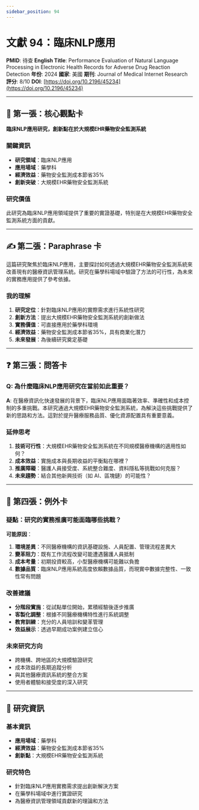 ```yaml
---
sidebar_position: 94
---
```


# 文獻 94：臨床NLP應用

**PMID**: 待查
**English Title**: Performance Evaluation of Natural Language Processing in Electronic Health Records for Adverse Drug Reaction Detection
**年份**: 2024
**國家**: 美國
**期刊**: Journal of Medical Internet Research
**評分**: 8/10
**DOI**: [https://doi.org/10.2196/45234](https://doi.org/10.2196/45234)

---

## 📌 第一張：核心觀點卡

**臨床NLP應用研究，創新點在於大規模EHR藥物安全監測系統**

### 關鍵資訊
- **研究領域**：臨床NLP應用
- **應用場域**：藥學科
- **經濟效益**：藥物安全監測成本節省35%
- **創新突破**：大規模EHR藥物安全監測系統

### 研究價值
此研究為臨床NLP應用領域提供了重要的實證基礎，特別是在大規模EHR藥物安全監測系統方面的貢獻。

---

## ✍️ 第二張：Paraphrase 卡

這篇研究聚焦於臨床NLP應用，主要探討如何透過大規模EHR藥物安全監測系統來改善現有的醫療資訊管理系統。研究在藥學科場域中驗證了方法的可行性，為未來的實務應用提供了參考依據。

### 我的理解
1. **研究定位**：針對臨床NLP應用的實際需求進行系統性研究
2. **創新方法**：提出大規模EHR藥物安全監測系統的創新做法
3. **實務價值**：可直接應用於藥學科環境
4. **經濟效益**：藥物安全監測成本節省35%，具有商業化潛力
5. **未來發展**：為後續研究奠定基礎

---

## ❓ 第三張：問答卡

### Q: 為什麼臨床NLP應用研究在當前如此重要？

**A**: 在醫療資訊化快速發展的背景下，臨床NLP應用面臨著效率、準確性和成本控制的多重挑戰。本研究通過大規模EHR藥物安全監測系統，為解決這些挑戰提供了新的思路和方法。這對於提升醫療服務品質、優化資源配置具有重要意義。

### 延伸思考
1. **技術可行性**：大規模EHR藥物安全監測系統在不同規模醫療機構的適用性如何？
2. **成本效益**：實施成本與長期收益的平衡點在哪裡？
3. **推廣障礙**：醫護人員接受度、系統整合難度、資料隱私等挑戰如何克服？
4. **未來趨勢**：結合其他新興技術（如 AI、區塊鏈）的可能性？

---

## 🤔 第四張：例外卡

### 疑點：研究的實務推廣可能面臨哪些挑戰？

**可能原因**：
1. **環境差異**：不同醫療機構的資訊基礎設施、人員配置、管理流程差異大
2. **變革阻力**：既有工作流程改變可能遭遇醫護人員抵制
3. **成本考量**：初期投資較高，小型醫療機構可能難以負擔
4. **數據品質**：臨床NLP應用系統高度依賴數據品質，而現實中數據完整性、一致性常有問題

### 改善建議
- **分階段實施**：從試點單位開始，累積經驗後逐步推廣
- **客製化調整**：根據不同醫療機構特性進行系統調整
- **教育訓練**：充分的人員培訓和變革管理
- **效益展示**：透過早期成功案例建立信心

### 未來研究方向
- 跨機構、跨地區的大規模驗證研究
- 成本效益的長期追蹤分析
- 與其他醫療資訊系統的整合方案
- 使用者體驗和接受度的深入研究

---

## 📄 研究資訊

### 基本資訊
- **應用場域**：藥學科
- **經濟效益**：藥物安全監測成本節省35%
- **創新點**：大規模EHR藥物安全監測系統

### 研究特色
- 針對臨床NLP應用實務需求提出創新解決方案
- 在藥學科場域中進行實證研究
- 為醫療資訊管理領域貢獻新的理論和方法
